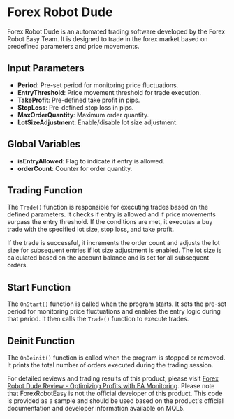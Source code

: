 # Forex Robot Dude

Forex Robot Dude is an automated trading software developed by the Forex Robot Easy Team. It is designed to trade in the forex market based on predefined parameters and price movements.

## Input Parameters

- **Period**: Pre-set period for monitoring price fluctuations.
- **EntryThreshold**: Price movement threshold for trade execution.
- **TakeProfit**: Pre-defined take profit in pips.
- **StopLoss**: Pre-defined stop loss in pips.
- **MaxOrderQuantity**: Maximum order quantity.
- **LotSizeAdjustment**: Enable/disable lot size adjustment.

## Global Variables

- **isEntryAllowed**: Flag to indicate if entry is allowed.
- **orderCount**: Counter for order quantity.

## Trading Function

The `Trade()` function is responsible for executing trades based on the defined parameters. It checks if entry is allowed and if price movements surpass the entry threshold. If the conditions are met, it executes a buy trade with the specified lot size, stop loss, and take profit.

If the trade is successful, it increments the order count and adjusts the lot size for subsequent entries if lot size adjustment is enabled. The lot size is calculated based on the account balance and is set for all subsequent orders.

## Start Function

The `OnStart()` function is called when the program starts. It sets the pre-set period for monitoring price fluctuations and enables the entry logic during that period. It then calls the `Trade()` function to execute trades.

## Deinit Function

The `OnDeinit()` function is called when the program is stopped or removed. It prints the total number of orders executed during the trading session.

For detailed reviews and trading results of this product, please visit [Forex Robot Dude Review - Optimizing Profits with EA Monitoring](https://forexroboteasy.com/forex-robot-review/forex-robot-dude-review-optimizing-profits-with-ea-monitoring/). Please note that ForexRobotEasy is not the official developer of this product. This code is provided as a sample and should be used based on the product's official documentation and developer information available on MQL5.
